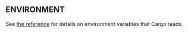 ## ENVIRONMENT

See [the reference](../reference/environment-variables.html) for
details on environment variables that Cargo reads.
